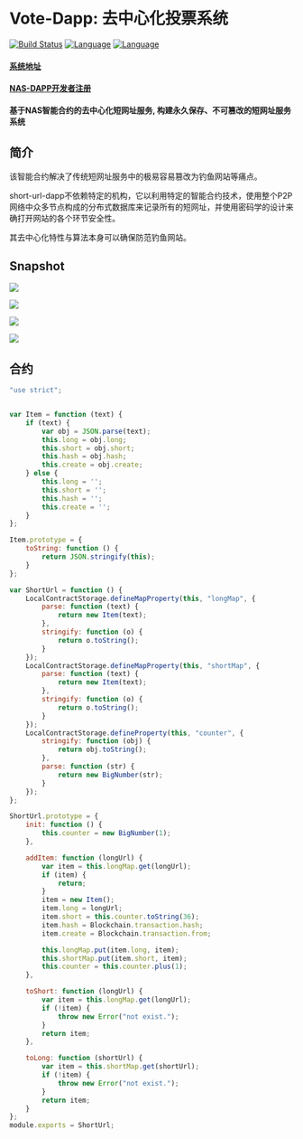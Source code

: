 # Vote-Dapp: 去中心化投票系统

[![Build Status](https://travis-ci.org/kun368/vote-dapp.svg?branch=master)](https://travis-ci.org/kun368/short-url-dapp)
[![Language](https://img.shields.io/badge/language-java-orange.svg)](https://github.com/kun368/short-url-dapp)
[![Language](https://img.shields.io/badge/language-javascript-blue.svg)](https://github.com/kun368/short-url-dapp)

#### [系统地址](http://s.zzkun.com)

#### [NAS-DAPP开发者注册](https://incentive.nebulas.io/cn/signup.html?invite=OILxo)

**基于NAS智能合约的去中心化短网址服务, 构建永久保存、不可篡改的短网址服务系统**

## 简介

该智能合约解决了传统短网址服务中的极易容易篡改为钓鱼网站等痛点。

short-url-dapp不依赖特定的机构，它以利用特定的智能合约技术，使用整个P2P网络中众多节点构成的分布式数据库来记录所有的短网址，并使用密码学的设计来确打开网站的各个环节安全性。

其去中心化特性与算法本身可以确保防范钓鱼网站。

## Snapshot

![](http://zzkun-tuchuang.oss-cn-hangzhou.aliyuncs.com/18-5-12/26597095.jpg)

![](http://zzkun-tuchuang.oss-cn-hangzhou.aliyuncs.com/18-5-12/7432128.jpg)

![](http://zzkun-tuchuang.oss-cn-hangzhou.aliyuncs.com/18-5-12/25693932.jpg)

![](http://zzkun-tuchuang.oss-cn-hangzhou.aliyuncs.com/18-5-12/72177406.jpg)

## 合约

```javascript
"use strict";


var Item = function (text) {
    if (text) {
        var obj = JSON.parse(text);
        this.long = obj.long;
        this.short = obj.short;
        this.hash = obj.hash;
        this.create = obj.create;
    } else {
        this.long = '';
        this.short = '';
        this.hash = '';
        this.create = '';
    }
};

Item.prototype = {
    toString: function () {
        return JSON.stringify(this);
    }
};

var ShortUrl = function () {
    LocalContractStorage.defineMapProperty(this, "longMap", {
        parse: function (text) {
            return new Item(text);
        },
        stringify: function (o) {
            return o.toString();
        }
    });
    LocalContractStorage.defineMapProperty(this, "shortMap", {
        parse: function (text) {
            return new Item(text);
        },
        stringify: function (o) {
            return o.toString();
        }
    });
    LocalContractStorage.defineProperty(this, "counter", {
        stringify: function (obj) {
            return obj.toString();
        },
        parse: function (str) {
            return new BigNumber(str);
        }
    });
};

ShortUrl.prototype = {
    init: function () {
        this.counter = new BigNumber(1);
    },

    addItem: function (longUrl) {
        var item = this.longMap.get(longUrl);
        if (item) {
            return;
        }
        item = new Item();
        item.long = longUrl;
        item.short = this.counter.toString(36);
        item.hash = Blockchain.transaction.hash;
        item.create = Blockchain.transaction.from;

        this.longMap.put(item.long, item);
        this.shortMap.put(item.short, item);
        this.counter = this.counter.plus(1);
    },

    toShort: function (longUrl) {
        var item = this.longMap.get(longUrl);
        if (!item) {
            throw new Error("not exist.");
        }
        return item;
    },

    toLong: function (shortUrl) {
        var item = this.shortMap.get(shortUrl);
        if (!item) {
            throw new Error("not exist.");
        }
        return item;
    }
};
module.exports = ShortUrl;
```